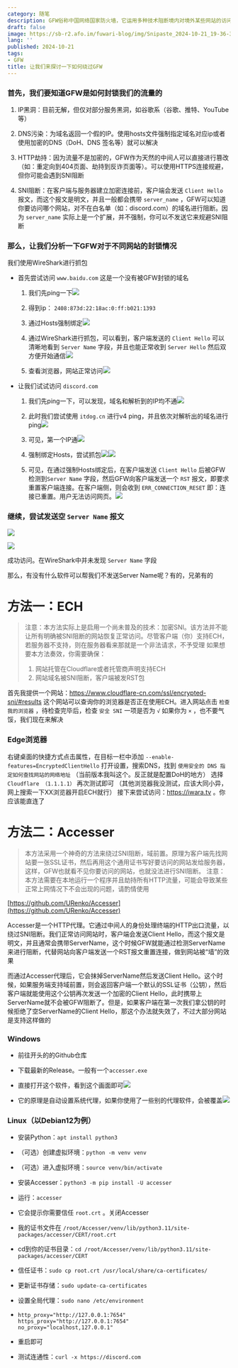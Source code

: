 ```yaml
---
category: 随笔
description: GFW俗称中国网络国家防火墙，它运用多种技术阻断境内对境外某些网站的访问，比如谷歌、Discord。但对于某些阻断方式，通过一些手段，我们可以绕过GFW来进行访问
draft: false
image: https://sb-r2.afo.im/fuwari-blog/img/Snipaste_2024-10-21_19-36-34.webp
lang: ''
published: 2024-10-21
tags:
- GFW
title: 让我们来探讨一下如何绕过GFW
---
```

### 首先，我们要知道GFW是如何封锁我们的流量的

1. IP黑洞：目前无解，但仅对部分服务黑洞，如谷歌系（谷歌、推特、YouTube等）

2. DNS污染：为域名返回一个假的IP。使用hosts文件强制指定域名对应ip或者使用加密的DNS（DoH、DNS 签名等）就可以解决

3. HTTP劫持：因为流量不是加密的，GFW作为天然的中间人可以直接进行篡改（如：重定向到404页面、劫持到反诈页面等）。可以使用HTTPS连接规避，但你可能会遇到SNI阻断

4. SNI阻断：在客户端与服务器建立加密连接前，客户端会发送 `Client Hello` 报文，而这个报文是明文，并且一般都会携带 `server_name` ，GFW可以知道你要访问哪个网站，对不在白名单（如：discord.com）的域名进行阻断。因为 `server_name` 实际上是一个扩展，并不强制，你可以不发送它来规避SNI阻断

### 那么，让我们分析一下GFW对于不同网站的封锁情况

我们使用WireShark进行抓包

- 首先尝试访问 `www.baidu.com` 这是一个没有被GFW封锁的域名
  
  1. 我们先ping一下![](https://sb-r2.afo.im/fuwari-blog/img/2024-10-21-20-16-48-image.webp)
  
  2. 得到ip： `2408:873d:22:18ac:0:ff:b021:1393` 
  
  3. 通过Hosts强制绑定![](https://sb-r2.afo.im/fuwari-blog/img/2024-10-21-20-18-10-image.webp)
  
  4. 通过WireShark进行抓包，可以看到，客户端发送的 `Client Hello` 可以清晰地看到 `Server Name` 字段，并且也能正常收到 `Server Hello` 然后双方便开始通信![](https://sb-r2.afo.im/fuwari-blog/img/2024-10-21-20-24-03-image.webp)
  
  5. 查看浏览器，网站正常访问![](https://sb-r2.afo.im/fuwari-blog/img/2024-10-21-20-35-29-image.webp)

- 让我们试试访问 `discord.com`
  
  1. 我们先ping一下，可以发现，域名和解析到的IP均不通![](https://sb-r2.afo.im/fuwari-blog/img/2024-10-21-20-27-57-image.webp)
  
  2. 此时我们尝试使用 `itdog.cn` 进行v4 ping，并且依次对解析出的域名进行ping![](https://sb-r2.afo.im/fuwari-blog/img/2024-10-21-20-28-51-image.webp)
  
  3. 可见，第一个IP通![](https://sb-r2.afo.im/fuwari-blog/img/2024-10-21-20-29-40-image.webp)
  
  4. 强制绑定Hosts，尝试抓包![](https://sb-r2.afo.im/fuwari-blog/img/2024-10-21-20-35-58-image.webp)![](https://sb-r2.afo.im/fuwari-blog/img/2024-10-21-20-31-49-image.webp)
  
  5. 可见，在通过强制Hosts绑定后，在客户端发送 `Client Hello` 后被GFW检测到`Server Name` 字段，然后GFW向客户端发送一个 `RST` 报文，即要求重置客户端连接。在客户端侧，则会收到 `ERR_CONNECTION_RESET` 即：连接已重置。用户无法访问网页。![](https://sb-r2.afo.im/fuwari-blog/img/2024-10-21-20-33-23-image.webp)

### 继续，尝试发送空 `Server Name` 报文

![](https://sb-r2.afo.im/fuwari-blog/img/2024-10-21-20-41-37-image.webp)

![](https://sb-r2.afo.im/fuwari-blog/img/2024-10-21-20-41-54-image.webp)

成功访问。在WireShark中并未发现 `Server Name` 字段

那么，有没有什么软件可以帮我们不发送Server Name呢？有的，兄弟有的

# 方法一：ECH
>注意：本方法实际上是启用一个尚未普及的技术：加密SNI。该方法并不能让所有明确被SNI阻断的网站恢复正常访问。尽管客户端（你）支持ECH，若服务器不支持，则在服务器看来那就是一个非法请求，不予受理
>如果想要本方法奏效，你需要确保：
>1. 网站托管在Cloudflare或者托管商声明支持ECH
>2. 网站域名被SNI阻断，客户端被发RST包

首先我提供一个网站：https://www.cloudflare-cn.com/ssl/encrypted-sni/#results
这个网站可以查询你的浏览器是否正在使用ECH。进入网站点击 `检查我的浏览器` ，待检查完毕后，检查 `安全 SNI` 一项是否为 `√` 
如果你为 `×` ，也不要气馁，我们现在来解决
### Edge浏览器
右键桌面的快捷方式点击属性，在目标一栏中添加 `--enable-features=EncryptedClientHello`
打开设置，搜索DNS，找到 `使用安全的 DNS 指定如何查找网站的网络地址` （当前版本我叫这个。反正就是配置DoH的地方）
选择`Cloudflare （1.1.1.1）`
再次测试即可
（其他浏览器我没测试，应该大同小异，网上搜索一下XX浏览器开启ECH就行）
接下来尝试访问：https://iwara.tv 。你应该能直连了
# 方法二：Accesser
>本方法采用一个神奇的方法来绕过SNI阻断，域前置。原理为客户端先找网站要一张SSL证书，然后再用这个通用证书写好要访问的网站发给服务器，这样，GFW也就看不见你要访问的网站，也就没法进行SNI阻断。
>注意：本方法需要在本地运行一个程序并且劫持所有HTTP流量，可能会导致某些正常上网情况下不会出现的问题，请酌情使用
>
[https://github.com/URenko/Accesser](https://github.com/URenko/Accesser)

Accesser是一个HTTP代理。它通过中间人的身份处理终端的HTTP出口流量，以绕过SNI阻断。我们正常访问网站时，客户端会发送Client Hello，而这个报文是明文，并且通常会携带ServerName，这个时候GFW就能通过检测ServerName来进行阻断，代替网站向客户端发送一个RST报文重置连接，做到网站被“墙”的效果

而通过Accesser代理后，它会抹掉ServerName然后发送Client Hello。这个时候，如果服务端支持域前置，则会返回客户端一个默认的SSL证书（公钥），然后客户端就能使用这个公钥再次发送一个加密的Client Hello，此时携带上ServerName就不会被GFW阻断了。但是，如果客户端在第一次我们拿公钥的时候拒绝了空ServerName的Client Hello，那这个办法就失效了，不过大部分网站是支持这样做的

### Windows

- 前往开头的的Github仓库

- 下载最新的Release。一般有一个`accesser.exe`

- 直接打开这个软件，看到这个画面即可![](https://sb-r2.afo.im/fuwari-blog/img/c2eed28c-6e5d-43a3-a016-8f1a38a53cbd.webp)

- 它的原理是自动设置系统代理，如果你使用了一些别的代理软件，会被覆盖![](https://sb-r2.afo.im/fuwari-blog/img/d0d8fac1-a2e5-4db2-8e25-ca5e04eb9951.webp)

### Linux（以Debian12为例）

- 安装Python：`apt install python3`

- （可选）创建虚拟环境：`python -m venv venv`

- （可选）进入虚拟环境：`source venv/bin/activate`

- 安装Accesser：`python3 -m pip install -U accesser`

- 运行：`accesser`

- 它会提示你需要信任 `root.crt` 。关闭Accesser

- 我的证书文件在 `/root/Accesser/venv/lib/python3.11/site-packages/accesser/CERT/root.crt` 

- cd到你的证书目录：`cd /root/Accesser/venv/lib/python3.11/site-packages/accesser/CERT`

- 信任证书：`sudo cp root.crt /usr/local/share/ca-certificates/`

- 更新证书存储：`sudo update-ca-certificates`

- 设置全局代理：`sudo nano /etc/environment`

- ```
  http_proxy="http://127.0.0.1:7654"
  https_proxy="http://127.0.0.1:7654"
  no_proxy="localhost,127.0.0.1"
  ```

- 重启即可

- 测试连通性：`curl -x https://discord.com`
